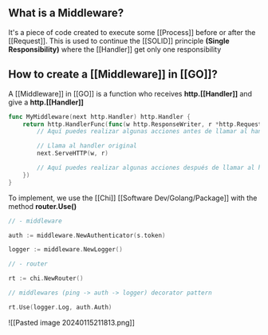 
## What is a Middleware?

It's a piece of code created to execute some [[Process]] before or after the [[Request]]. This is used to continue the [[SOLID]] principle **(Single Responsibility)** where the [[Handler]] get only one responsibility


## How to create a [[Middleware]] in [[GO]]?

A [[Middleware]] in [[GO]] is a function who receives **http.[[Handler]]** and give a **http.[[Handler]]**


```Go
func MyMiddleware(next http.Handler) http.Handler {
    return http.HandlerFunc(func(w http.ResponseWriter, r *http.Request) {
        // Aquí puedes realizar algunas acciones antes de llamar al handler original

        // Llama al handler original
        next.ServeHTTP(w, r)

        // Aquí puedes realizar algunas acciones después de llamar al handler original
    })
}
```

To implement, we use the [[Chi]] [[Software Dev/Golang/Package]] with the method **router.Use()**
```Go
// - middleware

auth := middleware.NewAuthenticator(s.token)

logger := middleware.NewLogger()

// - router

rt := chi.NewRouter()

// middlewares (ping -> auth -> logger) decorator pattern

rt.Use(logger.Log, auth.Auth)
```

![[Pasted image 20240115211813.png]]
